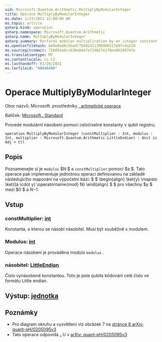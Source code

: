 ```yaml
---
uid: Microsoft.Quantum.Arithmetic.MultiplyByModularInteger
title: Operace MultiplyByModularInteger
ms.date: 1/23/2021 12:00:00 AM
ms.topic: article
qsharp.kind: operation
qsharp.namespace: Microsoft.Quantum.Arithmetic
qsharp.name: MultiplyByModularInteger
qsharp.summary: Performs modular multiplication by an integer constant on a qubit register.
ms.openlocfilehash: bd4e0ad6c5bad779d9a31139690021fd9fcda210
ms.sourcegitcommit: 71605ea9cc630e84e7ef29027e1f0ea06299747e
ms.translationtype: MT
ms.contentlocale: cs-CZ
ms.lasthandoff: 01/26/2021
ms.locfileid: "98846490"
---
```

# <a name="multiplybymodularinteger-operation"></a>Operace MultiplyByModularInteger

Obor názvů: Microsoft. prostředníky [. aritmetické operace](xref:Microsoft.Quantum.Arithmetic)

Balíček: [Microsoft.. Standard](https://nuget.org/packages/Microsoft.Quantum.Standard)


Provede modulární násobení pomocí celočíselné konstanty v qubit registru.

```qsharp
operation MultiplyByModularInteger (constMultiplier : Int, modulus : Int, multiplier : Microsoft.Quantum.Arithmetic.LittleEndian) : Unit is Adj + Ctl
```


## <a name="description"></a>Popis

Poznamenejte si je `modulus` $N $ a `constMultiplier` pomocí $a $.
Tato operace pak implementuje jednotnou operaci definovanou na základě následujícího mapování na výpočetní bázi: $ $ \begin{align} \ket{y} \mapsto \ket{(a \cdot y) \operatorname{mod} N} \end{align} $ $ pro všechny $y $ mezi $0 $ a $N-$1.

## <a name="input"></a>Vstup

### <a name="constmultiplier--int"></a>constMultiplier: [int](xref:microsoft.quantum.lang-ref.int)

Konstanta, o kterou se násobí násobitel. Musí být souběžně s modulem.


### <a name="modulus--int"></a>Modulus: [int](xref:microsoft.quantum.lang-ref.int)

Operace násobení je prováděna modulo `modulus` .


### <a name="multiplier--littleendian"></a>násobitel: [LittleEndian](xref:Microsoft.Quantum.Arithmetic.LittleEndian)

Číslo vynásobené konstantou.
Toto je pole qubits kódování celé číslo ve formátu Little endian.



## <a name="output--unit"></a>Výstup: [jednotka](xref:microsoft.quantum.lang-ref.unit)



## <a name="remarks"></a>Poznámky

- Pro diagram okruhu a vysvětlení viz obrázek 7 na [stránce 8 arXiv: quant-pH/0205095v3](https://arxiv.org/pdf/quant-ph/0205095v3.pdf#page=8)
- Tato operace odpovídá ₐ U v [arXiv: quant-pH/0205095v3](https://arxiv.org/pdf/quant-ph/0205095v3.pdf)